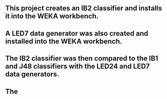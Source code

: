 ## This project creates an IB2 classifier and installs it into the WEKA workbench. 
## A LED7 data generator was also created and installed into the WEKA workbench. 
## The IB2 classifier was then compared to the IB1 and J48 classifiers with the LED24 and LED7 data generators.
## The 
